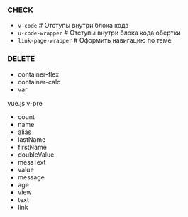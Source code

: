 
### CHECK
- `v-code`            # Отступы внутри блока кода 
- `u-code-wrapper`    # Отступы внутри блока кода обертки 
- `link-page-wrapper` # Оформить навигацию по теме

### DELETE
- container-flex
- container-calc
- var

vue.js
v-pre
- count
- name
- alias
- lastName
- firstName
- doubleValue
- messText
- value
- message
- age
- view
- text
- link
